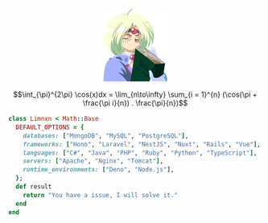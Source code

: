 <p align="center">
  <img src="/images/limnxn.png" width="128" height="146" />
</p>

$$\int_{\pi}^{2\pi} \cos(x)dx = \lim_{n\to\infty} \sum_{i = 1}^{n} (\cos(\pi + \frac{\pi i}{n}) . \frac{\pi}{n})$$

```ruby
class Limnxn < Math::Base
  DEFAULT_OPTIONS = {
    databases: ["MongoDB", "MySQL", "PostgreSQL"],
    frameworks: ["Hono", "Laravel", "NestJS", "Nuxt", "Rails", "Vue"],
    languages: ["C#", "Java", "PHP", "Ruby", "Python", "TypeScript"],
    servers: ["Apache", "Nginx", "Tomcat"],
    runtime_environments: ["Deno", "Node.js"],
  };
  def result
    return "You have a issue, I will solve it."
  end
end
```
